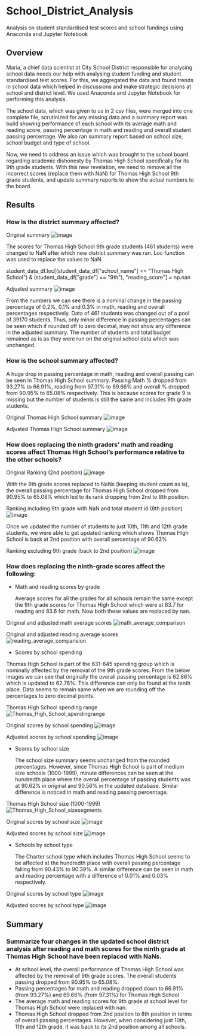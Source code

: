 # School_District_Analysis

Analysis on student standardised test scores and school fundings using Anaconda and Jupyter Notebook

## Overview
Maria, a chief data scientist at City School District responsible for analysing school data needs our help with analysing student funding and student standardised test scores. For this, we aggregated the data and found trends in school data which helped in discussions and make strategic decisions at school and district level. We used Anaconda and Jupyter Notebook for performing this analysis.

The school data, which was given to us in 2 csv files, were merged into one complete file, scrutinized for any missing data and a summary report was build showing performance of each school with its average math and reading score, passing percentage in math and reading and overall student passing percentage. We also ran summary report based on school size, school budget and type of school.

Now, we need to address an issue which was brought to the school board regarding academic dishonesty by Thomas High School specifically for its 9th grade students. With this new revelation, we need to remove all the incorrect scores (replace them with NaN) for Thomas High School 9th grade students, and update summary reports to show the actual numbers to the board.

## Results

### How is the district summary affected?

Original summary
![image](https://user-images.githubusercontent.com/108366412/181427756-02c59ece-d627-446d-bc4d-ce4d1f2279ad.png)
 
The scores for Thomas High School 9th grade students (461 students) were changed to NaN after which new district summary was ran. Loc function was used to replace the values to NaN. 

student_data_df.loc[(student_data_df["school_name"] == "Thomas High School") & (student_data_df["grade"] == "9th"), "reading_score"] = np.nan

Adjusted summary
![image](https://user-images.githubusercontent.com/108366412/181427818-5ec8dd6b-3775-437c-a5c6-a84ba7862ccf.png)

From the numbers we can see there is a nominal change in the passing percentage of 0.2%, 0.1% and 0.3% in math, reading and overall percentages respectively. Data of 461 students was changed out of a pool of 39170 students. Thus, only minor difference in passing percentages can be seen which if rounded off to zero decimal, may not show any difference in the adjusted summary. The number of students and total budget remained as is as they were run on the original school data which was unchanged. 

### How is the school summary affected?

A huge drop in passing percentage in math, reading and overall passing can be seen in Thomas High School summary. Passing Math % dropped from 93.27% to 66.91%, reading from 97.31% to 69.66% and overall % dropped from 90.95% to 65.08% respectively. This is because scores for grade 9 is missing but the number of students is still the same and includes 9th grade students.

Original Thomas High School summary
![image](https://user-images.githubusercontent.com/108366412/181428069-c71e8e40-e99c-471d-a06a-af14b12e8504.png)

Adjusted Thomas High School summary
![image](https://user-images.githubusercontent.com/108366412/181428082-a1061342-f37b-455c-afd9-8f854845b394.png)

### How does replacing the ninth graders’ math and reading scores affect Thomas High School’s performance relative to the other schools?

Original Ranking (2nd position)
![image](https://user-images.githubusercontent.com/108366412/181428228-50590bfb-bb76-4012-89ed-48533ec9ea22.png)

With the 9th grade scores replaced to NaNs (keeping student count as is), the overall passing percentage for Thomas High School dropped from 90.95% to 65.08% which led to its rank dropping from 2nd to 8th position. 

Ranking including 9th grade with NaN and total student id (8th position)
![image](https://user-images.githubusercontent.com/108366412/181428261-b1b1ba66-6b41-4deb-aa1d-2db7a0ba8de6.png)

Once we updated the number of students to just 10th, 11th and 12th grade students, we were able to get updated ranking which shows Thomas High School is back at 2nd position with overall percentage of 90.63%

Ranking excluding 9th grade (back to 2nd position)
![image](https://user-images.githubusercontent.com/108366412/181428365-6fbbf0ee-a147-42a6-bf59-75c80dba58d3.png)

### How does replacing the ninth-grade scores affect the following:

  * Math and reading scores by grade
  
    Average scores for all the grades for all schools remain the same except the 9th grade scores for Thomas High School which were at 83.7 for reading and 83.6 for math. Now both these values are replaced by nan. 

Original and adjusted math average scores
![math_average_comparison](https://user-images.githubusercontent.com/108366412/181432262-c390f248-5342-4b3e-9675-4784d68391ff.png)

Original and adjusted reading average scores
![reading_average_comparision](https://user-images.githubusercontent.com/108366412/181617566-1573b776-5b7c-442c-9e9d-a3bf07c839bd.png)

  * Scores by school spending
  
   Thomas High School is part of the 631-645 spending group which is nominally affected by the removal of the 9th grade scores. From the below images we can see that originally the overall passing percentage is 62.86% which is updated to 62.78%. This difference can only be found at the tenth place. Data seems to remain same when we are rounding off the percentages to zero decimal points. 
   
Thomas High School spending range
![Thomas_High_School_spendingrange](https://user-images.githubusercontent.com/108366412/181604007-254162fc-5a3a-4d12-8e1f-08d21b26dbfe.png)

Original scores by school spending
![image](https://user-images.githubusercontent.com/108366412/181429369-19857405-9f31-4186-888d-7afdd25cfe8a.png)

Adjusted scores by school spending
![image](https://user-images.githubusercontent.com/108366412/181429457-cef90b2e-57ff-4c5c-8c50-64dc0fef7763.png)

  * Scores by school size
    
    The school size summary seems unchanged from the rounded percentages. However, since Thomas High School is part of medium size schools (1000-1999), minute differences can be seen at the hundredth place where the overall percentage of passing students was at 90.62% in original and 90.56% in the updated database. Similar difference is noticed in math and reading passing percentage.

Thomas High School size (1000-1999)
![Thomas_High_School_sizesegments](https://user-images.githubusercontent.com/108366412/181604128-53f7e5f8-bd28-4905-9046-888a393583f1.png)

Original scores by school size
![image](https://user-images.githubusercontent.com/108366412/181429568-68e95452-5a48-4d66-8509-42e26d84ae1b.png)

Adjusted scores by school size
![image](https://user-images.githubusercontent.com/108366412/181429579-1ef12666-3d37-4eeb-bb58-4a12366431ad.png)

  * Schools by school type

    The Charter school type which includes Thomas High School seems to be affected at the hundredth place with overall passing percentage falling from 90.43% to 90.39%. A similar difference can be seen in math and reading percentage with a difference of 0.01% and 0.03% respectively. 

Original scores by school type
![image](https://user-images.githubusercontent.com/108366412/181429655-0dec8098-93d4-47d9-9ec5-f3c7a5fc6c1c.png)

Adjusted scores by school type
![image](https://user-images.githubusercontent.com/108366412/181429668-6d1cdbbb-2e1a-4f08-8c30-5788e26929e4.png)

## Summary

### Summarize four changes in the updated school district analysis after reading and math scores for the ninth grade at Thomas High School have been replaced with NaNs.

  * At school level, the overall performance of Thomas High School was affected by the removal of 9th grade scores. The overall students passing dropped from 90.95% to 65.08%.
  * Passing percentages for math and reading dropped down to 66.91% (from 93.27%) and 69.66% (from 97.31%) for Thomas High School
  * The average math and reading scores for 9th grade at school level for Thomas High School were replaced with nan.
  * Thomas High School dropped from 2nd position to 8th position in terms of overall passing percentages. However, when considering just 10th, 11th and 12th grade, it was back to its 2nd position among all schools.
